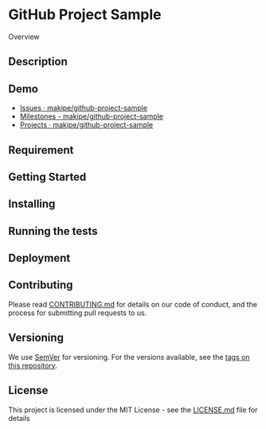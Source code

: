 GitHub Project Sample
====

Overview

## Description

## Demo

- [Issues · makipe/github-project-sample](https://github.com/makipe/github-project-sample/issues)
- [Milestones - makipe/github-project-sample](https://github.com/makipe/github-project-sample/milestones)
- [Projects · makipe/github-project-sample](https://github.com/makipe/github-project-sample/projects)

## Requirement

## Getting Started

## Installing

## Running the tests

## Deployment

## Contributing

Please read [CONTRIBUTING.md](CONTRIBUTING.md) for details on our code of conduct, and the process for submitting pull requests to us.

## Versioning

We use [SemVer](http://semver.org/) for versioning. For the versions available, see the [tags on this repository](https://github.com/your/project/tags).

## License

This project is licensed under the MIT License - see the [LICENSE.md](LICENSE.md) file for details
